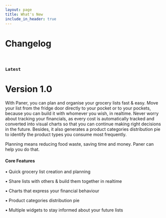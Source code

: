 ```yaml
---
layout: page
title: What's New
include_in_header: true
---
```


# Changelog
<br>

### `Latest`
# **Version 1.0**
With Paner, you can plan and organise your grocery lists fast & easy. Move your list from the fridge door directly to your pocket or to your pockets, because you can build it with whomever you wish, in realtime. Never worry about tracking your financials, as every cost is automatically tracked and converted into visual charts so that you can continue making right decisions in the future. Besides, it also generates a product categories distribution pie to identify the product types you consume most frequently. 

Planning means reducing food waste, saving time and money. Paner can help you do that.

#### Core Features
• Quick grocery list creation and planning

• Share lists with others & build them together in realtime

• Charts that express your financial behaviour

• Product categories distribution pie

• Multiple widgets to stay informed about your future lists

<br>
